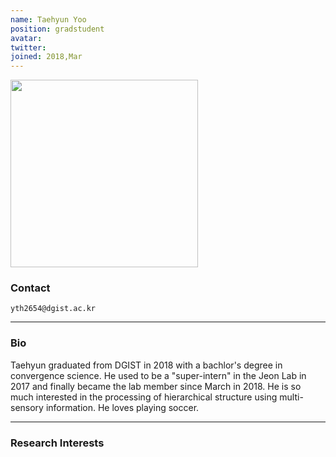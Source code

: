 ```yaml
---
name: Taehyun Yoo
position: gradstudent
avatar:
twitter:
joined: 2018,Mar
---
```


<img width="300" src="{{site.baseurl}}/images/people/{{page.avatar}}" data-action="zoom">

### Contact

<i class="fa fa-envelope-o"></i>  `yth2654@dgist.ac.kr`<br>
<!-- 
<i class="fa fa-building"></i> RIC 1481 <br>
<i class="fa fa-bar-chart"></i> [google scholar](https://scholar.google.com/citations?user=GW6D4ZIAAAAJ&hl=en) <br>
 [ari-benjamin.com](http://ari-benjamin.com)
 -->
<hr>

### Bio

Taehyun graduated from DGIST in 2018 with a bachlor's degree in convergence science. He used to be a "super-intern" in the Jeon Lab in 2017 and finally became the lab member since March in 2018. He is so much interested in the processing of hierarchical structure using multi-sensory information.  He loves playing soccer.

<hr>

### Research Interests
<!--
What does deep learning have to say about how the brain works? (How does deep learning work?) What is the most fruitful and insightful way to conceptualize the brain?
-->
